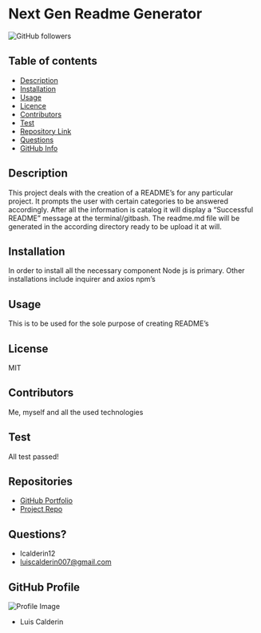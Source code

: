 # Next Gen Readme Generator
  ![GitHub followers](https://img.shields.io/github/followers/lcalderin12?style=social)

## Table of contents
- [Description](#Description)
- [Installation](#Installation)
- [Usage](#Usage)
- [Licence](#Licence)
- [Contributors](#Contributors)
- [Test](#Test)
- [Repository Link](#Repositories)
- [Questions](#Questions?)
- [GitHub Info](#GitHub) 
## Description 
This project deals with the creation of a README’s for any particular project. It prompts the user with certain categories to be answered accordingly. After all the information is catalog it will display a “Successful README” message at the terminal/gitbash. The readme.md file will be generated in the according directory ready to be upload it at will. 
## Installation
In order to install all the necessary component Node js is primary. Other installations include inquirer and axios npm’s
## Usage
This is to be used for the sole purpose of creating README’s
## License
MIT
## Contributors
Me, myself and all the used technologies
## Test
All test passed!
## Repositories
- [GitHub Portfolio](https://github.com/lcalderin12)
- [Project Repo](https://github.com/lcalderin12/Next-Gen-README-Generator)
## Questions?
- lcalderin12
- luiscalderin007@gmail.com
## GitHub Profile
![Profile Image](https://avatars2.githubusercontent.com/u/24910227?v=4)
- Luis Calderin
